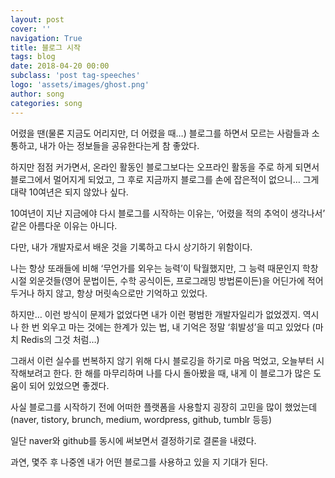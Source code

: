 ```yaml
---
layout: post
cover: ''
navigation: True
title: 블로그 시작
tags: blog
date: 2018-04-20 00:00
subclass: 'post tag-speeches'
logo: 'assets/images/ghost.png'
author: song
categories: song
---
```


어렸을 땐(물론 지금도 어리지만, 더 어렸을 때…) 블로그를 하면서 모르는 사람들과 소통하고, 내가 아는 정보들을 공유한다는게 참 좋았다.

하지만 점점 커가면서, 온라인 활동인 블로그보다는 오프라인 활동을 주로 하게 되면서 블로그에서 멀어지게 되었고, 그 후로 지금까지 블로그를 손에 잡은적이 없으니… 그게 대략 10여년은 되지 않았나 싶다.

10여년이 지난 지금에야 다시 블로그를 시작하는 이유는, ‘어렸을 적의 추억이 생각나서’ 같은 아름다운 이유는 아니다.

다만, 내가 개발자로서 배운 것을 기록하고 다시 상기하기 위함이다.

나는 항상 또래들에 비해 ‘무언가를 외우는 능력’이 탁월했지만, 그 능력 때문인지 학창 시절 외운것들(영어 문법이든, 수학 공식이든, 프로그래밍 방법론이든)을 어딘가에 적어두거나 하지 않고, 항상 머릿속으로만 기억하고 있었다.

하지만… 이런 방식이 문제가 없었다면 내가 이런 평범한 개발자일리가 없었겠지. 역시나 한 번 외우고 마는 것에는 한계가 있는 법, 내 기억은 정말 ‘휘발성’을 띠고 있었다 (마치 Redis의 그것 처럼…)

그래서 이런 실수를 번복하지 않기 위해 다시 블로깅을 하기로 마음 먹었고, 오늘부터 시작해보려고 한다.
한 해를 마무리하며 나를 다시 돌아봤을 때, 내게 이 블로그가 많은 도움이 되어 있었으면 좋겠다.

사실 블로그를 시작하기 전에 어떠한 플랫폼을 사용할지 굉장히 고민을 많이 했었는데 (naver, tistory, brunch, medium, wordpress, github, tumblr 등등)

일단 naver와 github를 동시에 써보면서 결정하기로 결론을 내렸다.

과연, 몇주 후 나중엔 내가 어떤 블로그를 사용하고 있을 지 기대가 된다.
